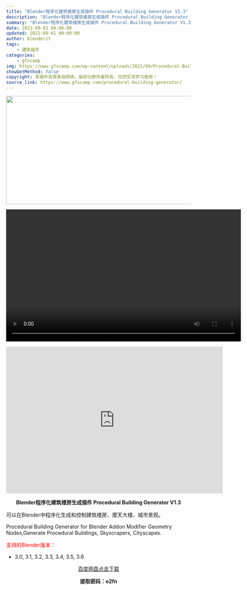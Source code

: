 ```yaml
---
title: "Blender程序化建筑楼房生成插件 Procedural Building Generator V1.3"
description: "Blender程序化建筑楼房生成插件 Procedural Building Generator V1.3 可以在Blender中程序化生成和控制建筑楼房、摩天大楼、城市景观。 Procedural ..."
summary: "Blender程序化建筑楼房生成插件 Procedural Building Generator V1.3 可以在Blender中程序化生成和控制建筑楼房、摩天大楼、城市景观。 Procedural ..."
date: 2022-09-01 00:00:00
updated: 2022-09-01 00:00:00
author: blenderit
tags: 
    - 建筑插件
categories:
    - gfxcamp
img: https://www.gfxcamp.com/wp-content/uploads/2022/09/Procedural-Building-Generator.jpg
showGetMethod: false
copyright: 本插件资源来自网络，版权归原作者所有，仅供交流学习使用！
source_link: https://www.gfxcamp.com/procedural-building-generator/
---
```

<div><p><img decoding="async" class="aligncenter size-full wp-image-106611" src="https://www.gfxcamp.com/wp-content/uploads/2022/09/Procedural-Building-Generator.jpg" data-src="https://www.gfxcamp.com/wp-content/uploads/2022/09/Procedural-Building-Generator.jpg" alt="" width="590" height="295" data-srcset="https://www.gfxcamp.com/wp-content/uploads/2022/09/Procedural-Building-Generator.jpg 590w, https://www.gfxcamp.com/wp-content/uploads/2022/09/Procedural-Building-Generator-150x75.jpg 150w" data-sizes="(max-width: 590px) 100vw, 590px"><br>
</p><center><div style="width: 640px;" class="wp-video"><!--[if lt IE 9]><script>document.createElement('video');</script><![endif]-->
<video class="wp-video-shortcode" id="video-106610-1" width="640" height="360" preload="true" controls="controls"><source type="video/mp4" src="https://cloud.video.taobao.com//play/u/80049544/p/2/e/6/t/1/420004703085.mp4?_=1"></source><a href="https://cloud.video.taobao.com//play/u/80049544/p/2/e/6/t/1/420004703085.mp4">https://cloud.video.taobao.com//play/u/80049544/p/2/e/6/t/1/420004703085.mp4</a></video></div></center><p style="text-align: center;"><iframe loading="lazy" src="https://player.youku.com/embed/XNTg5OTY1MDQ0OA==" width="590" height="400" frameborder="0" allowfullscreen="allowfullscreen" data-mce-fragment="1"></iframe></p><p style="text-align: center;"><strong>Blender程序化建筑楼房生成插件 Procedural Building Generator V1.3</strong></p><p>可以在Blender中程序化生成和控制建筑楼房、摩天大楼、城市景观。</p><p>Procedural Building Generator for Blender Addon Modifier Geometry Nodes,Generate Procedural Buildings, Skyscrapers, Cityscapes.</p><p style="text-align: left;"><span style="color: #ff0000;">支持的Blender版本：</span></p><ul>
<li style="text-align: left;">3.0, 3.1, 3.2, 3.3, 3.4, 3.5, 3.6</li>
</ul><p style="text-align: center;"><a class="maxbutton-3 maxbutton maxbutton-baidu" target="_blank" rel="noopener" href="https://pan.baidu.com/s/1xm6Kdxspsa4CjmBOwIey5Q?pwd=o2fn"><span class="mb-text">百度网盘点击下载</span></a></p><p style="text-align: center;"><strong>提取密码：o2fn</strong></p></div>